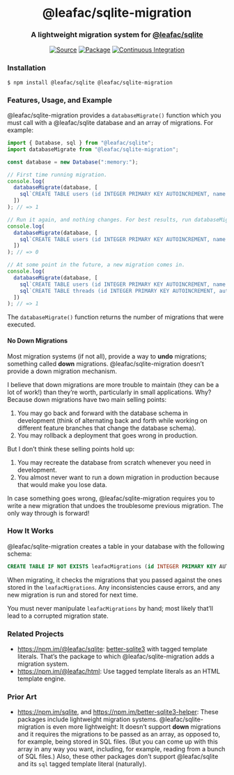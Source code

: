 <h1 align="center">@leafac/sqlite-migration</h1>
<h3 align="center">A lightweight migration system for <a href="https://npm.im/@leafac/sqlite">@leafac/sqlite</a></h3>
<p align="center">
<a href="https://github.com/leafac/sqlite-migration"><img src="https://img.shields.io/badge/Source---" alt="Source"></a>
<a href="https://www.npmjs.com/package/@leafac/sqlite-migration"><img alt="Package" src="https://badge.fury.io/js/%40leafac%2Fsqlite-migration.svg"></a>
<a href="https://github.com/leafac/sqlite-migration/actions"><img src="https://github.com/leafac/sqlite-migration/workflows/.github/workflows/main.yml/badge.svg" alt="Continuous Integration"></a>
</p>

### Installation

```console
$ npm install @leafac/sqlite @leafac/sqlite-migration
```

### Features, Usage, and Example

@leafac/sqlite-migration provides a `databaseMigrate()` function which you must call with a @leafac/sqlite database and an array of migrations. For example:

```typescript
import { Database, sql } from "@leafac/sqlite";
import databaseMigrate from "@leafac/sqlite-migration";

const database = new Database(":memory:");

// First time running migration.
console.log(
  databaseMigrate(database, [
    sql`CREATE TABLE users (id INTEGER PRIMARY KEY AUTOINCREMENT, name TEXT NOT NULL);`,
  ])
); // => 1

// Run it again, and nothing changes. For best results, run databaseMigrate() at your application startup.
console.log(
  databaseMigrate(database, [
    sql`CREATE TABLE users (id INTEGER PRIMARY KEY AUTOINCREMENT, name TEXT NOT NULL);`,
  ])
); // => 0

// At some point in the future, a new migration comes in.
console.log(
  databaseMigrate(database, [
    sql`CREATE TABLE users (id INTEGER PRIMARY KEY AUTOINCREMENT, name TEXT NOT NULL);`,
    sql`CREATE TABLE threads (id INTEGER PRIMARY KEY AUTOINCREMENT, author INTEGER NOT NULL REFERENCES user, title TEXT NOT NULL);`,
  ])
); // => 1
```

The `databaseMigrate()` function returns the number of migrations that were executed.

#### No Down Migrations

Most migration systems (if not all), provide a way to **undo** migrations; something called **down** migrations. @leafac/sqlite-migration doesn’t provide a down migration mechanism.

I believe that down migrations are more trouble to maintain (they can be a lot of work!) than they’re worth, particularly in small applications. Why? Because down migrations have two main selling points:

1. You may go back and forward with the database schema in development (think of alternating back and forth while working on different feature branches that change the database schema).
2. You may rollback a deployment that goes wrong in production.

But I don’t think these selling points hold up:

1. You may recreate the database from scratch whenever you need in development.
2. You almost never want to run a down migration in production because that would make you lose data.

In case something goes wrong, @leafac/sqlite-migration requires you to write a new migration that undoes the troublesome previous migration. The only way through is forward!

### How It Works

@leafac/sqlite-migration creates a table in your database with the following schema:

```sql
CREATE TABLE IF NOT EXISTS leafacMigrations (id INTEGER PRIMARY KEY AUTOINCREMENT, source TEXT NOT NULL);
```

When migrating, it checks the migrations that you passed against the ones stored in the `leafacMigrations`. Any inconsistencies cause errors, and any new migration is run and stored for next time.

You must never manipulate `leafacMigrations` by hand; most likely that’ll lead to a corrupted migration state.

### Related Projects

- <https://npm.im/@leafac/sqlite>: [better-sqlite3](https://npm.im/better-sqlite3) with tagged template literals. That’s the package to which @leafac/sqlite-migration adds a migration system.
- <https://npm.im/@leafac/html>: Use tagged template literals as an HTML template engine.

### Prior Art

- <https://npm.im/sqlite>, and <https://npm.im/better-sqlite3-helper>: These packages include lightweight migration systems. @leafac/sqlite-migration is even more lightweight: It doesn’t support **down** migrations and it requires the migrations to be passed as an array, as opposed to, for example, being stored in SQL files. (But you can come up with this array in any way you want, including, for example, reading from a bunch of SQL files.) Also, these other packages don’t support @leafac/sqlite and its `sql` tagged template literal (naturally).
